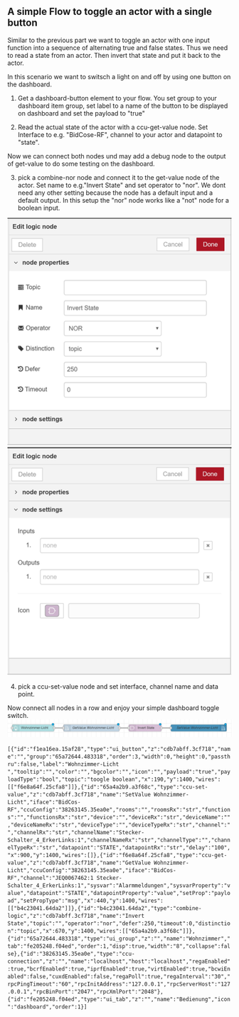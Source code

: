 ## A simple Flow to toggle an actor with a single button

Similar to the previous part we want to toggle an actor with one input function into a sequence of alternating true and false states.
Thus we need to read a state from an actor. Then invert that state and put it back to the actor.

In this scenario we want to switsch a light on and off by using one button on the dashboard.

1. Get a dashboard-button element to your flow. You set group to your dashboard item group, set label to a name of the button to be displayed on dashboard and set the payload to "true"

2. Read the actual state of the actor with a ccu-get-value node. Set Interface to e.g. "BidCose-RF", channel to your actor and datapoint to "state". 

Now we can connect both nodes und may add a debug node to the output of get-value to do some testing on the dashboard.

3. pick a combine-nor node and connect it to the get-value node of the actor. Set name to e.g."Invert State" and set operator to "nor". We dont need any other setting because the node has a default input and a default output.
In this setup the "nor" node works like a "not" node for a boolean input.

![Setup Nor-Node](https://github.com/drose28357/Pictures/blob/master/Nor-Node_1.jpg)
![unchanged output and input settings](https://github.com/drose28357/Pictures/blob/master/Nor-Node_2.jpg)

4. pick a ccu-set-value node and set interface, channel name and data point.

Now connect all nodes in a row and enjoy your simple dashboard toggle switch.
![Toggle flow for deashboard](https://github.com/drose28357/Pictures/blob/master/Toogle-Light-Flow.jpg)

```[{"id":"f1ea16ea.15af28","type":"ui_button","z":"cdb7abff.3cf718","name":"","group":"65a72644.483318","order":3,"width":0,"height":0,"passthru":false,"label":"Wohnzimmer-Licht ","tooltip":"","color":"","bgcolor":"","icon":"","payload":"true","payloadType":"bool","topic":"toogle boolean","x":190,"y":1400,"wires":[["f6e8a64f.25cfa8"]]},{"id":"65a4a2b9.a3f68c","type":"ccu-set-value","z":"cdb7abff.3cf718","name":"SetValue Wohnzimmer-Licht","iface":"BidCos-RF","ccuConfig":"38263145.35ea0e","rooms":"","roomsRx":"str","functions":"","functionsRx":"str","device":"","deviceRx":"str","deviceName":"","deviceNameRx":"str","deviceType":"","deviceTypeRx":"str","channel":"","channelRx":"str","channelName":"Stecker-Schalter_4_ErkerLinks:1","channelNameRx":"str","channelType":"","channelTypeRx":"str","datapoint":"STATE","datapointRx":"str","delay":"100","x":900,"y":1400,"wires":[]},{"id":"f6e8a64f.25cfa8","type":"ccu-get-value","z":"cdb7abff.3cf718","name":"GetValue Wohnzimmer-Licht","ccuConfig":"38263145.35ea0e","iface":"BidCos-RF","channel":"JEQ0067462:1 Stecker-Schalter_4_ErkerLinks:1","sysvar":"Alarmmeldungen","sysvarProperty":"value","datapoint":"STATE","datapointProperty":"value","setProp":"payload","setPropType":"msg","x":440,"y":1400,"wires":[["b4c23041.64da2"]]},{"id":"b4c23041.64da2","type":"combine-logic","z":"cdb7abff.3cf718","name":"Invert State","topic":"","operator":"nor","defer":250,"timeout":0,"distinction":"topic","x":670,"y":1400,"wires":[["65a4a2b9.a3f68c"]]},{"id":"65a72644.483318","type":"ui_group","z":"","name":"Wohnzimmer","tab":"fe205248.f04ed","order":1,"disp":true,"width":"8","collapse":false},{"id":"38263145.35ea0e","type":"ccu-connection","z":"","name":"localhost","host":"localhost","regaEnabled":true,"bcrfEnabled":true,"iprfEnabled":true,"virtEnabled":true,"bcwiEnabled":false,"cuxdEnabled":false,"regaPoll":true,"regaInterval":"30","rpcPingTimeout":"60","rpcInitAddress":"127.0.0.1","rpcServerHost":"127.0.0.1","rpcBinPort":"2047","rpcXmlPort":"2048"},{"id":"fe205248.f04ed","type":"ui_tab","z":"","name":"Bedienung","icon":"dashboard","order":1}]```

